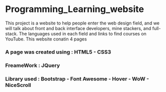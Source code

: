 # Programming_Learning_website


This project is a website to help people enter the web design field, and we will talk about front and back interface developers, mine stackers, and full-stack. The languages ​​used in each field and links to find courses on YouTube.
This website conatin 4 pages

### A page was created using : HTML5 - CSS3
### FreameWork : JQuery
### Library used : Bootstrap - Font Awesome - Hover - WoW - NiceScroll

